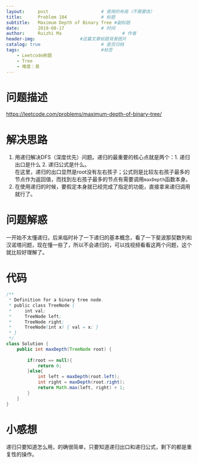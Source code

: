 ```yaml
---
layout:     post   				    # 使用的布局（不需要改）
title:      Problem 104				# 标题 
subtitle:   Maximum Depth of Binary Tree #副标题
date:       2019-08-17				# 时间
author:     Ruizhi Ma 						# 作者
header-img:              	#这篇文章标题背景图片
catalog: true 						# 是否归档
tags:								#标签
    - Leetcode刷题
    - Tree
    - 难度：易
---
```

# 问题描述
https://leetcode.com/problems/maximum-depth-of-binary-tree/

# 解决思路
1. 用递归解决DFS（深度优先）问题。递归的最重要的核心点就是两个：1. 递归出口是什么 2. 递归公式是什么。  
在这里，递归的出口显然是root没有左右孩子；公式则是比较左右孩子最多的节点作为返回值，而找到左右孩子最多的节点有需要调用```maxDepth```函数本身。
2. 在使用递归的时候，要假定本身就已经完成了指定的功能，直接拿来递归调用就行了。



# 问题解惑
一开始不太懂递归，后来临时补了一下递归的基本概念，看了一下斐波那契数列和汉诺塔问题，现在懂一些了，所以不会递归的，可以找视频看看这两个问题，这个就比较好理解了。

# 代码
```java
/**
 * Definition for a binary tree node.
 * public class TreeNode {
 *     int val;
 *     TreeNode left;
 *     TreeNode right;
 *     TreeNode(int x) { val = x; }
 * }
 */
class Solution {
    public int maxDepth(TreeNode root) {
        
        if(root == null){
            return 0;
        }else{
            int left = maxDepth(root.left);
            int right = maxDepth(root.right);
            return Math.max(left, right) + 1;
        }
    }
}
```

# 小感想
递归只要知道怎么用，的确很简单，只要知道递归出口和递归公式，剩下的都是重复性的操作。